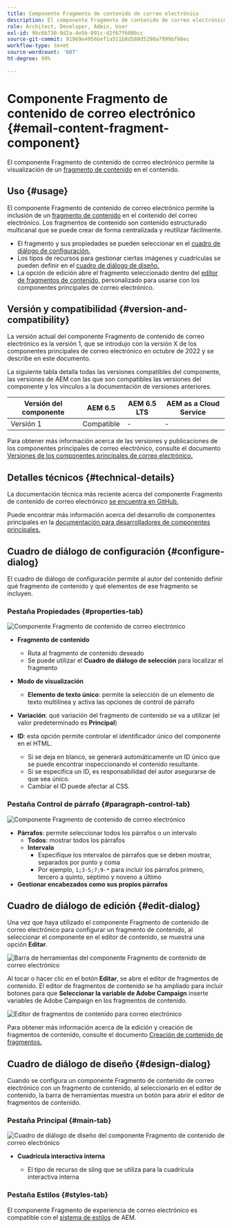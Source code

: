 ```yaml
---
title: Componente Fragmento de contenido de correo electrónico
description: El componente Fragmento de contenido de correo electrónico permite la visualización de un fragmento de contenido en el contenido.
role: Architect, Developer, Admin, User
exl-id: 9bc6b730-0d2a-4e5b-891c-d2f67f600bcc
source-git-commit: 91969e4956bef1a511b8d588d5290a7999bf86ec
workflow-type: tm+mt
source-wordcount: '607'
ht-degree: 99%

---
```



# Componente Fragmento de contenido de correo electrónico {#email-content-fragment-component}

El componente Fragmento de contenido de correo electrónico permite la visualización de un [fragmento de contenido](https://experienceleague.adobe.com/docs/experience-manager-cloud-service/assets/content-fragments/content-fragments.html?lang=es) en el contenido.

## Uso {#usage}

El componente Fragmento de contenido de correo electrónico permite la inclusión de un [fragmento de contenido](https://experienceleague.adobe.com/docs/experience-manager-cloud-service/assets/content-fragments/content-fragments.html?lang=es) en el contenido del correo electrónico. Los fragmentos de contenido son contenido estructurado multicanal que se puede crear de forma centralizada y reutilizar fácilmente.

* El fragmento y sus propiedades se pueden seleccionar en el [cuadro de diálogo de configuración.](#configure-dialog)
* Los tipos de recursos para gestionar ciertas imágenes y cuadrículas se pueden definir en el [cuadro de diálogo de diseño.](#design-dialog)
* La opción de edición abre el fragmento seleccionado dentro del [editor de fragmentos de contenido,](#edit-dialog) personalizado para usarse con los componentes principales de correo electrónico.

## Versión y compatibilidad {#version-and-compatibility}

La versión actual del componente Fragmento de contenido de correo electrónico es la versión 1, que se introdujo con la versión X de los componentes principales de correo electrónico en octubre de 2022 y se describe en este documento.

La siguiente tabla detalla todas las versiones compatibles del componente, las versiones de AEM con las que son compatibles las versiones del componente y los vínculos a la documentación de versiones anteriores.

| Versión del componente | AEM 6.5 | AEM 6.5 LTS | AEM as a Cloud Service |
|---|---|---|---|
| Versión 1 | Compatible | - | - |

Para obtener más información acerca de las versiones y publicaciones de los componentes principales de correo electrónico, consulte el documento [Versiones de los componentes principales de correo electrónico.](/help/email/versions.md)

## Detalles técnicos {#technical-details}

La documentación técnica más reciente acerca del componente Fragmento de contenido de correo electrónico [se encuentra en GitHub.](https://adobe.com/go/aem_cmp_tech_email_cf_v1)

Puede encontrar más información acerca del desarrollo de componentes principales en la [documentación para desarrolladores de componentes principales.](/help/developing/overview.md)

## Cuadro de diálogo de configuración {#configure-dialog}

El cuadro de diálogo de configuración permite al autor del contenido definir qué fragmento de contenido y qué elementos de ese fragmento se incluyen.

### Pestaña Propiedades {#properties-tab}

![Componente Fragmento de contenido de correo electrónico](/help/email/assets/email-content-fragment-edit-properties.png)

* **Fragmento de contenido**

   * Ruta al fragmento de contenido deseado
   * Se puede utilizar el **Cuadro de diálogo de selección** para localizar el fragmento

* **Modo de visualización**
   * **Elemento de texto único**: permite la selección de un elemento de texto multilínea y activa las opciones de control de párrafo
* **Variación**: qué variación del fragmento de contenido se va a utilizar (el valor predeterminado es **Principal**)

* **ID**: esta opción permite controlar el identificador único del componente en el HTML.
   * Si se deja en blanco, se generará automáticamente un ID único que se puede encontrar inspeccionando el contenido resultante.
   * Si se especifica un ID, es responsabilidad del autor asegurarse de que sea único.
   * Cambiar el ID puede afectar al CSS.

### Pestaña Control de párrafo {#paragraph-control-tab}

![Componente Fragmento de contenido de correo electrónico](/help/assets/content-fragment-edit-paragraph.png)

* **Párrafos**: permite seleccionar todos los párrafos o un intervalo
   * **Todos**: mostrar todos los párrafos
   * **Intervalo**
      * Especifique los intervalos de párrafos que se deben mostrar, separados por punto y coma
      * Por ejemplo, `1;3-5;7;9-*` para incluir los párrafos primero, tercero a quinto, séptimo y noveno a último
* **Gestionar encabezados como sus propios párrafos**

## Cuadro de diálogo de edición {#edit-dialog}

Una vez que haya utilizado el componente Fragmento de contenido de correo electrónico para configurar un fragmento de contenido, al seleccionar el componente en el editor de contenido, se muestra una opción **Editar**.

![Barra de herramientas del componente Fragmento de contenido de correo electrónico](/help/email/assets/email-content-fragment-edit-toolbar.png)

Al tocar o hacer clic en el botón **Editar**, se abre el editor de fragmentos de contenido. El editor de fragmentos de contenido se ha ampliado para incluir botones para que **Seleccionar la variable de Adobe Campaign** inserte variables de Adobe Campaign en los fragmentos de contenido.

![Editor de fragmentos de contenido para correo electrónico](/help/email/assets/email-content-fragment-editor.png)

Para obtener más información acerca de la edición y creación de fragmentos de contenido, consulte el documento [Creación de contenido de fragmentos.](https://experienceleague.adobe.com/docs/experience-manager-cloud-service/content/assets/content-fragments/content-fragments-variations.html?lang=es)

## Cuadro de diálogo de diseño {#design-dialog}

Cuando se configura un componente Fragmento de contenido de correo electrónico con un fragmento de contenido, al seleccionarlo en el editor de contenido, la barra de herramientas muestra un botón para abrir el editor de fragmentos de contenido.


### Pestaña Principal {#main-tab}

![Cuadro de diálogo de diseño del componente Fragmento de contenido de correo electrónico](/help/email/assets/email-content-fragment-design.png)

* **Cuadrícula interactiva interna**

   * El tipo de recurso de sling que se utiliza para la cuadrícula interactiva interna

### Pestaña Estilos {#styles-tab}

El componente Fragmento de experiencia de correo electrónico es compatible con el [sistema de estilos](/help/get-started/authoring.md#component-styling) de AEM.
